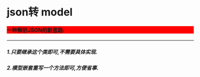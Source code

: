 # json转 model

<h4 style="background-color: red;">一种解析JSON的新思路:</h1>
<hr>
<div>
<h5>1.只要继承这个类即可,不需要具体实现.</h4>
<h5>2.模型嵌套重写一个方法即可,方便省事.</h4>   
</div>

   
